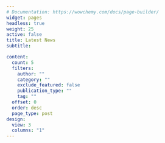 ```yaml
---
# Documentation: https://wowchemy.com/docs/page-builder/
widget: pages
headless: true
weight: 25
active: false
title: Latest News
subtitle:

content:
  count: 5
  filters:
    author: ""
    category: ""
    exclude_featured: false
    publication_type: ""
    tag: ""
  offset: 0
  order: desc
  page_type: post
design:
  view: 3
  columns: "1"
---
```

